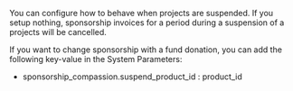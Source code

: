 You can configure how to behave when projects are suspended. If you
setup nothing, sponsorship invoices for a period during a suspension of
a projects will be cancelled.

If you want to change sponsorship with a fund donation, you can add the
following key-value in the System Parameters:

- sponsorship_compassion.suspend_product_id : product_id
